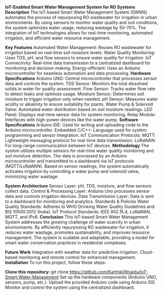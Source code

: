 **IoT-Enabled Smart Water Management System for RO Systems**
**Description**
The IoT-based Smart Water Management System (SWMS) automates the process of repurposing RO wastewater for irrigation in urban environments. By using sensors to monitor water quality and soil conditions, the system optimizes water usage, reducing wastage by 50-70%. The integration of IoT technologies allows for real-time monitoring, automated irrigation, and efficient water resource management.

**Key Features**
Automated Water Management: Reuses RO wastewater for irrigation based on real-time soil moisture levels.
Water Quality Monitoring: Uses TDS, pH, and flow sensors to ensure water quality for irrigation.
IoT Connectivity: Real-time data transmission to a centralized dashboard for monitoring and decision-making.
Energy-efficient: Uses an Arduino microcontroller for seamless automation and data processing.
**Hardware Specifications**
Arduino UNO: Central microcontroller that processes sensor data and controls the system.
TDS Sensor: Monitors the total dissolved solids in water for quality assessment.
Flow Sensor: Tracks water flow rate to detect leaks and optimize usage.
Moisture Sensor: Determines soil moisture to trigger irrigation only when needed.
pH Sensor: Measures water acidity or alkalinity to ensure suitability for plants.
Water Pump & Solenoid Valve: Automated water distribution based on soil moisture readings.
LED Panel: Displays real-time sensor data for system monitoring.
Relay Module: Interfaces with high-power devices like the water pump.
**Software Specifications**
Arduino IDE: Used for writing and uploading code to the Arduino microcontroller.
Embedded C/C++: Language used for system programming and sensor integration.
IoT Communication Protocols:
MQTT: Lightweight messaging protocol for real-time data transmission.
LoRaWAN: For long-range communication between IoT devices.
**Methodology**
The system utilizes multiple sensors for real-time water quality monitoring and soil moisture detection. The data is processed by an Arduino microcontroller and transmitted to a dashboard via IoT protocols (MQTT/LoRaWAN). Based on sensor readings, the system automatically activates irrigation by controlling a water pump and solenoid valve, minimizing water wastage.

**System Architecture**
Sensor Layer: pH, TDS, moisture, and flow sensors collect data.
Control & Processing Layer: Arduino Uno processes sensor data and controls irrigation devices.
Data Transmission Layer: Data is sent to a dashboard for monitoring and analytics.
Standards & Policies
Water Quality Standards: Adheres to WHO Drinking Water Quality Guidelines and BIS 10500:2012 (India).
IoT Protocol Standards: IEEE 802.15.4, LoRaWAN, MQTT, and IPv6.
**Conclusion**
This IoT-based Smart Water Management System addresses the growing challenge of water scarcity in urban environments. By efficiently repurposing RO wastewater for irrigation, it reduces water wastage, promotes sustainability, and improves resource management. The system is scalable and adaptable, providing a model for smart water conservation practices in residential complexes.

**Future Work**
Integration with weather data for predictive irrigation.
Cloud-based monitoring and remote control for enhanced management.
**Installation**
To run this project, follow these steps:

**Clone this repository:**
git clone https://github.com/Karthik09naidu/IoT-Smart-Water-Management
Set up the hardware components (Arduino UNO, sensors, pump, etc.).
Upload the provided Arduino code using Arduino IDE.
Monitor and control the system using the centralized dashboard.

